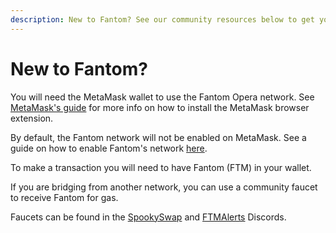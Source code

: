 ```yaml
---
description: New to Fantom? See our community resources below to get you started!
---
```


# New to Fantom?

You will need the MetaMask wallet to use the Fantom Opera network.  See [MetaMask's guide](https://metamask.io/download) for more info on how to install the MetaMask browser extension.

By default, the Fantom network will not be enabled on MetaMask. See a guide on how to enable Fantom's network [here](https://docs.fantom.foundation/tutorials/set-up-metamask).

To make a transaction you will need to have Fantom (FTM) in your wallet.

If you are bridging from another network, you can use a community faucet to receive Fantom for gas.

Faucets can be found in the [SpookySwap](http://discord.gg/spookyswap) and [FTMAlerts](http://discord.gg/ftmalerts) Discords. 
